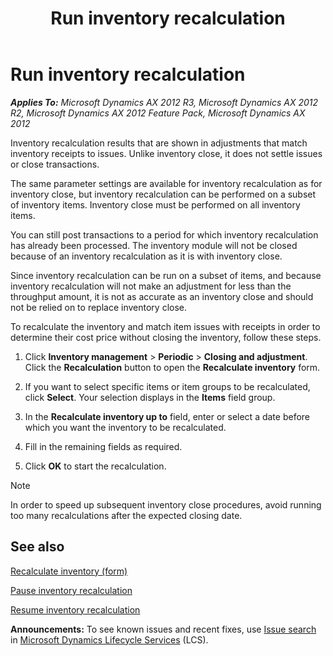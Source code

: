 ﻿---
title: Run inventory recalculation
TOCTitle: Run inventory recalculation
ms:assetid: 27c08fd7-f997-4ebb-93e8-04c93f84f1f2
ms:mtpsurl: https://technet.microsoft.com/en-us/library/Gg231004(v=AX.60)
ms:contentKeyID: 36056214
ms.date: 04/18/2014
mtps_version: v=AX.60
---

# Run inventory recalculation 


_**Applies To:** Microsoft Dynamics AX 2012 R3, Microsoft Dynamics AX 2012 R2, Microsoft Dynamics AX 2012 Feature Pack, Microsoft Dynamics AX 2012_

Inventory recalculation results that are shown in adjustments that match inventory receipts to issues. Unlike inventory close, it does not settle issues or close transactions.

The same parameter settings are available for inventory recalculation as for inventory close, but inventory recalculation can be performed on a subset of inventory items. Inventory close must be performed on all inventory items.

You can still post transactions to a period for which inventory recalculation has already been processed. The inventory module will not be closed because of an inventory recalculation as it is with inventory close.

Since inventory recalculation can be run on a subset of items, and because inventory recalculation will not make an adjustment for less than the throughput amount, it is not as accurate as an inventory close and should not be relied on to replace inventory close.

To recalculate the inventory and match item issues with receipts in order to determine their cost price without closing the inventory, follow these steps.

1.  Click **Inventory management** \> **Periodic** \> **Closing and adjustment**. Click the **Recalculation** button to open the **Recalculate inventory** form.

2.  If you want to select specific items or item groups to be recalculated, click **Select**. Your selection displays in the **Items** field group.

3.  In the **Recalculate inventory up to** field, enter or select a date before which you want the inventory to be recalculated.

4.  Fill in the remaining fields as required.

5.  Click **OK** to start the recalculation.


> [!NOTE]
> <P>In order to speed up subsequent inventory close procedures, avoid running too many recalculations after the expected closing date.</P>



## See also

[Recalculate inventory (form)](https://technet.microsoft.com/en-us/library/aa600651\(v=ax.60\))

[Pause inventory recalculation](pause-inventory-recalculation.md)

[Resume inventory recalculation](resume-inventory-recalculation.md)

  
**Announcements:** To see known issues and recent fixes, use [Issue search](http://go.microsoft.com/fwlink/?linkid=389258) in [Microsoft Dynamics Lifecycle Services](http://go.microsoft.com/fwlink/?linkid=306505) (LCS).

